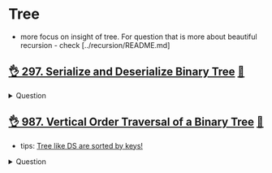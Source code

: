 # Tree
- more focus on insight of tree. For question that is more about beautiful recursion - check [../recursion/README.md]

## [:ok_hand: 297. Serialize and Deserialize Binary Tree](https://leetcode.com/problems/serialize-and-deserialize-binary-tree/) [:dart:](de_serialize_binary_tree.h)

<details><summary markdown="span">Question</summary>

```markdown
Serialize and deserialize a binary tree.
```
</details>

## [:ok_hand: 987. Vertical Order Traversal of a Binary Tree](https://leetcode.com/problems/vertical-order-traversal-of-a-binary-tree//) [:dart:](vertical_order_traversal.h)
- tips: [Tree like DS are sorted by keys!](../basics/README.md#tree-like-ds-are-sorted-by-keys-map-set-multimap-multiset)

<details><summary markdown="span">Question</summary>

```markdown
Given the root of a binary tree, calculate the vertical order traversal of the binary tree.
- If two nodes are in the same row and column, the order should be from left to right.
       3
    1     4     --> 2, 3' are actually at the same column as root 3.
  0   2  3'  7
  --> Output should be: [[0],[1],[3,2,3],[4],[7]]
```
</details>